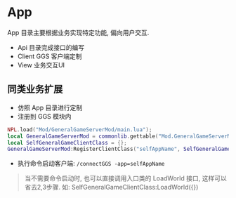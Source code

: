 
# App

App 目录主要根据业务实现特定功能, 偏向用户交互.

- Api 目录完成接口的编写
- Client GGS 客户端定制
- View 业务交互UI

## 同类业务扩展

- 仿照 App 目录进行定制
- 注册到 GGS 模块内  

```lua
NPL.load("Mod/GeneralGameServerMod/main.lua");                                    -- 此行可省略 GGS是内置模块, 程序启动会自动加载
local GeneralGameServerMod = commonlib.gettable("Mod.GeneralGameServerMod");      -- 获取GGS模块
local SelfGeneralGameClientClass = {};                                            -- 获取自定义的客户端入口类
GeneralGameServerMod:RegisterClientClass("selfAppName", SelfGeneralGameClientClass);      -- 注册入口类
```

- 执行命令启动客户端: `/connectGGS -app=selfAppName`

> 当不需要命令启动时, 也可以直接调用入口类的 LoadWorld 接口, 这样可以省去2,3步骤. 如: SelfGeneralGameClientClass:LoadWorld({})
